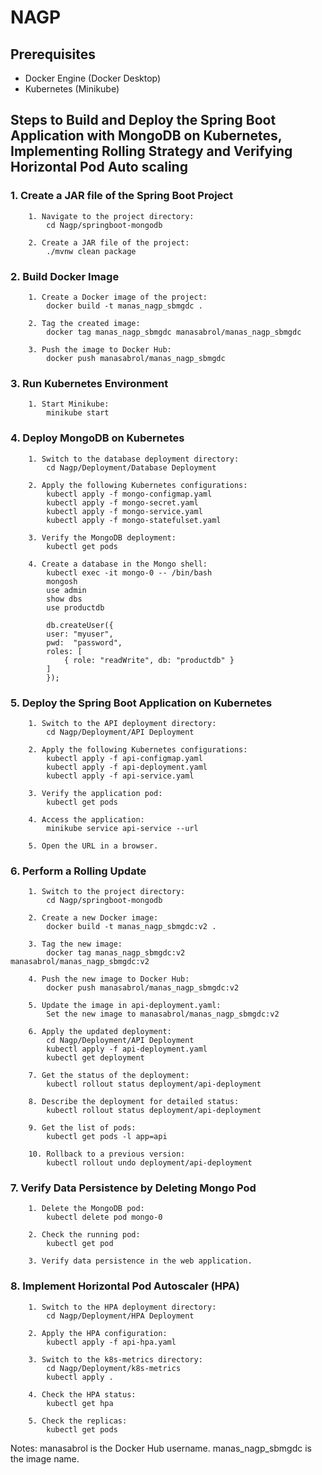 # NAGP

## Prerequisites
- Docker Engine (Docker Desktop)
- Kubernetes (Minikube)

## Steps to Build and Deploy the Spring Boot Application with MongoDB on Kubernetes, Implementing Rolling Strategy and Verifying Horizontal Pod Auto scaling

### 1. Create a JAR file of the Spring Boot Project
		1. Navigate to the project directory:
			cd Nagp/springboot-mongodb
   
		2. Create a JAR file of the project:
			./mvnw clean package

### 2. Build Docker Image

		1. Create a Docker image of the project:
			docker build -t manas_nagp_sbmgdc .
		
		2. Tag the created image:
			docker tag manas_nagp_sbmgdc manasabrol/manas_nagp_sbmgdc

		3. Push the image to Docker Hub:
			docker push manasabrol/manas_nagp_sbmgdc

### 3. Run Kubernetes Environment

		1. Start Minikube:
			minikube start

### 4. Deploy MongoDB on Kubernetes
		
		1. Switch to the database deployment directory:
			cd Nagp/Deployment/Database Deployment

		2. Apply the following Kubernetes configurations:
			kubectl apply -f mongo-configmap.yaml
			kubectl apply -f mongo-secret.yaml
			kubectl apply -f mongo-service.yaml
			kubectl apply -f mongo-statefulset.yaml
		
		3. Verify the MongoDB deployment:
			kubectl get pods

		4. Create a database in the Mongo shell:
			kubectl exec -it mongo-0 -- /bin/bash
			mongosh
			use admin
			show dbs
			use productdb
			
			db.createUser({
			user: "myuser",
			pwd:  "password",
			roles: [
				{ role: "readWrite", db: "productdb" }
			]
			});

### 5. Deploy the Spring Boot Application on Kubernetes
	
		1. Switch to the API deployment directory:
			cd Nagp/Deployment/API Deployment

		2. Apply the following Kubernetes configurations:
			kubectl apply -f api-configmap.yaml
			kubectl apply -f api-deployment.yaml
			kubectl apply -f api-service.yaml

		3. Verify the application pod:
			kubectl get pods

		4. Access the application:
			minikube service api-service --url

		5. Open the URL in a browser.
		
### 6. Perform a Rolling Update
	
		1. Switch to the project directory:
			cd Nagp/springboot-mongodb

		2. Create a new Docker image:
			docker build -t manas_nagp_sbmgdc:v2 .

		3. Tag the new image:
			docker tag manas_nagp_sbmgdc:v2 manasabrol/manas_nagp_sbmgdc:v2

		4. Push the new image to Docker Hub:
			docker push manasabrol/manas_nagp_sbmgdc:v2
			
		5. Update the image in api-deployment.yaml:
			Set the new image to manasabrol/manas_nagp_sbmgdc:v2
			
		6. Apply the updated deployment:
			cd Nagp/Deployment/API Deployment
			kubectl apply -f api-deployment.yaml
			kubectl get deployment

		7. Get the status of the deployment:
			kubectl rollout status deployment/api-deployment
		
		8. Describe the deployment for detailed status:
			kubectl rollout status deployment/api-deployment

		9. Get the list of pods:
			kubectl get pods -l app=api
		
		10. Rollback to a previous version:
			kubectl rollout undo deployment/api-deployment

### 7. Verify Data Persistence by Deleting Mongo Pod

		1. Delete the MongoDB pod:
			kubectl delete pod mongo-0

		2. Check the running pod:
			kubectl get pod

		3. Verify data persistence in the web application.
		
### 8. Implement Horizontal Pod Autoscaler (HPA)

		1. Switch to the HPA deployment directory:
			cd Nagp/Deployment/HPA Deployment

		2. Apply the HPA configuration:
			kubectl apply -f api-hpa.yaml

		3. Switch to the k8s-metrics directory:
			cd Nagp/Deployment/k8s-metrics
			kubectl apply .

		4. Check the HPA status:
			kubectl get hpa

		5. Check the replicas:
			kubectl get pods


Notes:
manasabrol is the Docker Hub username.
manas_nagp_sbmgdc is the image name.
